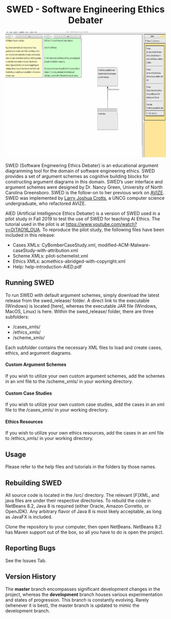 
<h1 align="center">SWED - Software Engineering Ethics Debater</h1>

<p align="center">
  <img width="700" height="393" src="swed.gif">
</p>

SWED (Software Engineering Ethics Debater) is an educational argument diagramming tool for the domain of software engineering ethics. SWED provides a set of argument schemes as cognitive building blocks for constructing argument diagrams in this domain.  SWED’s user interface and argument schemes were designed by Dr. Nancy Green, University of North Carolina Greensboro.  SWED is the follow-on to her previous work on [AVIZE](https://github.com/greennl/AVIZE).  SWED was implemented by [Larry Joshua Crotts](https://www.github.com/JoshuaCrotts), a UNCG computer science undergraduate, who refactored AVIZE.

AIED (Artificial Intelligence Ethics Debater) is a version of SWED used in a pilot study in Fall 2019 to test the use of SWED for teaching AI Ethics. The tutorial used in the pilot is at https://www.youtube.com/watch?v=OiTAO16_OUA. To reproduce the pilot study, the following files have been included in this release:
 - Cases XMLs:  CyBomberCaseStudy.xml, modified-ACM-Malware-caseStudy-with-attribution.xml
 - Scheme XMLs: pilot-schemelist.xml
 - Ethics XMLs: acmethics-abridged-with-copyright.xml
 - Help: help-introduction-AIED.pdf

## Running SWED
To run SWED with default argument schemes, simply download the latest release from the swed_release/ folder. A direct link to the executable (Windows) is located [here], whereas the executable JAR file (Windows, MacOS, Linux) is here. Within the swed_release/ folder, there are three subfolders: 

- /cases_xmls/
- /ethics_xmls/
- /scheme_xmls/

Each subfolder contains the necessary XML files to load and create cases, ethics, and argument diagrams.

#### Custom Argument Schemes

If you wish to utilize your own custom argument schemes, add the schemes in an xml file to the /scheme_xmls/ in your working directory.

#### Custom Case Studies

If you wish to utilize your own custom case studies, add the cases in an xml file to the /cases_xmls/ in your working directory.

#### Ethics Resources

If you wish to utilize your own ethics resources, add the cases in an xml file to /ethics_xmls/ in your working directory.

## Usage

Please refer to the help files and tutorials in the folders by those names.

## Rebuilding SWED

All source code is located in the /src/ directory. The relevant [F]XML, and java files are under their respective directories. To rebuild the code in NetBeans 8.2, Java 8 is required (either Oracle, Amazon Corretto, or OpenJDK). Any arbitrary flavor of Java 8 is most likely acceptable, as long as JavaFX is included.

Clone the repository to your computer, then open NetBeans. NetBeans 8.2 has Maven support out of the box, so all you have to do is open the project.

## Reporting Bugs

See the Issues Tab.

## Version History
The **master** branch encompasses significant development changes in the project, whereas the **development** branch houses various experimentation and states of progression. This branch is constantly evolving. Rarely (whenever it is best), the master branch is updated to mimic the development branch.
